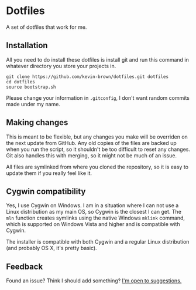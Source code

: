 Dotfiles
========

A set of dotfiles that work for me.

Installation
------------

All you need to do install these dotfiles is install git and run this command in whatever directory you store your projects in.

```
git clone https://github.com/kevin-brown/dotfiles.git dotfiles
cd dotfiles
source bootstrap.sh
```

Please change your information in `.gitconfig`, I don't want random commits made under my name.

Making changes
--------------

This is meant to be flexible, but any changes you make will be overriden on the next update from GitHub.  Any old copies of the files are backed up when you run the script, so it shouldn't be too difficult to reset any changes.  Git also handles this with merging, so it might not be much of an issue.

All files are symlinked from where you cloned the repository, so it is easy to update them if you really feel like it.

Cygwin compatibility
--------------------

Yes, I use Cygwin on Windows.  I am in a situation where I can not use a Linux distribution as my main OS, so Cygwin is the closest I can get.  The `mln` function creates symlinks using the native Windows `mklink` command, which is supported on Windows Vista and higher and is compatible with Cygwin.

The installer is compatible with both Cygwin and a regular Linux distribution (and probably OS X, it's pretty basic).

Feedback
--------

Found an issue?  Think I should add something?  [I'm open to suggestions.](https://github.com/kevin-brown/dotfiles/issues)
